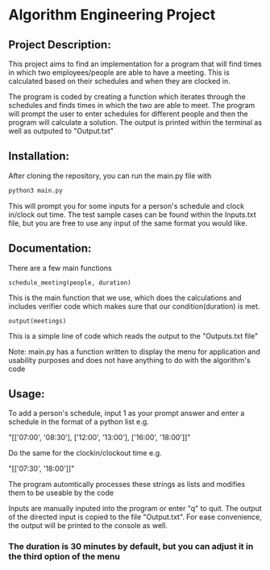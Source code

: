 # Algorithm Engineering Project

## Project Description:

This project aims to find an implementation for a program that will find times in which two employees/people are able to have a meeting. This is calculated based on their schedules and when they are clocked in.

The program is coded by creating a function which iterates through the schedules and finds times in which the two are able to meet. The program will prompt the user to enter schedules for different people and then the program will calculate a solution. The output is printed within the terminal as well as outputed to "Output.txt"

## Installation:

After cloning the repository, you can run the main.py file with

```bash
python3 main.py
```

This will prompt you for some inputs for a person's schedule and clock in/clock out time.
The test sample cases can be found within the Inputs.txt file, but you are free to use any input of the same format you would like.



## Documentation:

There are a few main functions
```python3
schedule_meeting(people, duration)
```
This is the main function that we use, which does the calculations and includes verifier code which makes sure that our condition(duration) is met.

```python3
output(meetings)
```
This is a simple line of code which reads the output to the "Outputs.txt file"

Note: main.py has a function written to display the menu for application and usability purposes and does not have anything to do with the algorithm's code


## Usage:

To add a person's schedule, input 1 as your prompt answer and enter a schedule in the format of a python list e.g.

"[['07:00', '08:30'], ['12:00', '13:00'], ['16:00', '18:00']]"

Do the same for the clockin/clockout time e.g.

"[['07:30', '18:00']]"

The program automtically processes these strings as lists and modifies them to be useable by the code

Inputs are manually inputed into the program or enter "q" to quit. The output of the directed input is copied to the file "Output.txt". For ease convenience, the output will be printed to the console as well.

### The duration is 30 minutes by default, but you can adjust it in the third option of the menu

